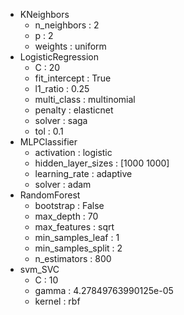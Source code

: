 * KNeighbors
  *  n_neighbors :  2
  *  p :  2
  *  weights :  uniform
* LogisticRegression
  *  C :  20
  *  fit_intercept :  True
  *  l1_ratio :  0.25
  *  multi_class :  multinomial
  *  penalty :  elasticnet
  *  solver :  saga
  *  tol :  0.1
* MLPClassifier
  *  activation :  logistic
  *  hidden_layer_sizes :  [1000 1000]
  *  learning_rate :  adaptive
  *  solver :  adam
* RandomForest
  *  bootstrap :  False
  *  max_depth :  70
  *  max_features :  sqrt
  *  min_samples_leaf :  1
  *  min_samples_split :  2
  *  n_estimators :  800
* svm_SVC
  *  C :  10
  *  gamma :  4.27849763990125e-05
  *  kernel :  rbf
